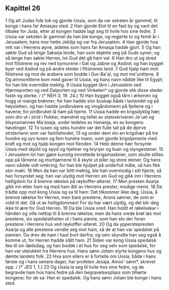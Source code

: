 ## Kapittel 26

1 Og alt Judas folk tok og gjorde Ussia, som da var seksten år gammel, til konge i hans far Amasjas sted.
2 Han gjorde Elot til en fast by og vant det tilbake for Juda, etter at kongen hadde lagt seg til hvile hos sine fedre.
3 Ussia var seksten år gammel da han ble konge, og regjerte to og femti år i Jerusalem; hans mor hette Jekilja og var fra Jerusalem.
4 Han gjorde hva rett var i Herrens øyne, aldeles som hans far Amasja hadde gjort.
5 Og han søkte Gud så lenge Sakarja levde, han som skjønte seg på Guds syner; og så lenge han søkte Herren, lot Gud det gå ham vel.
6 Han dro ut og stred mot filistrene og rev ned bymurene i Gat og Jabne og Asdod; og han bygget byer ved Asdod og på andre steder i filistrenes land.
7 Gud hjalp ham mot filistrene og mot de arabere som bodde i Gur-Ba'al, og mot me'unittene.
8 Og ammonittene kom med gaver til Ussia, og hans navn nådde like til Egypt; for han ble overmåte mektig.
9 Ussia bygget tårn i Jerusalem ved Hjørneporten og ved Dalporten og ved Vinkelen* og gjorde slik disse steder faste og sterke. / {* NEH 3, 19. 24.}
10 Han bygget også tårn i ørkenen og hugg ut mange brønner; for han hadde stor buskap både i lavlandet og på høysletten, og han hadde jordbrukere og vingårdsmenn på fjellene og i havene; for jordbruket lå ham på hjerte.
11 Ussia hadde en krigsdyktig hær, som dro ut i strid i flokker, mønstret og tellet av statsskriveren Je'uel og tilsynsmannen Ma'aseja, under ledelse av Hananja, en av kongens høvdinger.
12 To tusen og seks hundre var det fulle tall på de djerve stridsmenn som var familiehoder,
13 og under dem sto en krigshær på tre hundre og syv tusen og fem hundre mann, som gjorde krigstjeneste med kraft og mot og hjalp kongen mot fienden.
14 Hele denne hær forsynte Ussia med skjold og spyd og hjelmer og brynjer og buer og slyngestener.
15 I Jerusalem lot han gjøre kunstig innrettede krigsmaskiner, som skulle stilles opp på tårnene og murhjørnene til å skyte ut piler og store stener. Og hans navn nådde vidt omkring; for han ble hjulpet på underfull måte, så han fikk stor makt.
16 Men da han var blitt mektig, ble han overmodig i sitt hjerte, så han forsyndet seg; han var ulydig mot Herren sin Gud og gikk inn i Herrens helligdom for å brenne røkelse på røykoffer-alteret.
17 Men presten Asarja gikk inn etter ham og med ham åtti av Herrens prester, modige menn.
18 De trådte opp mot kong Ussia og sa til ham: Det tilkommer ikke deg, Ussia, å brenne røkelse for Herren, men bare prestene, Arons sønner, de som er vidd til det. Gå ut av helligdommen! For du har vært ulydig, og det blir deg ikke til ære for Gud Herren.
19 Da ble Ussia vred. Han holdt et røkelsekar i hånden og ville nettop til å brenne røkelse; men da hans vrede brøt løs mot prestene, slo spedalskheten ut i hans panne, som han sto der foran prestene i Herrens hus ved røykoffer-alteret.
20 Og da ypperstepresten Asarja og alle prestene vendte seg mot ham, så de at han var spedalsk på pannen. Da drev de ham i hast bort derfra; og selv skyndte han seg også å komme ut, for Herren hadde slått ham.
21 Siden var kong Ussia spedalsk like til sin dødsdag, og han bodde i et hus for seg selv som spedalsk, for han var utelukket fra Herrens hus. Hans sønn Jotam styrte kongens hus og dømte landets folk.
22 Hva som ellers er å fortelle om Ussia, både i hans første og i hans senere dager, har profeten Jesaja, Amos' sønn*, skrevet opp. / {* JES 1, 1.}
23 Og Ussia la seg til hvile hos sine fedre, og de begravde ham hos hans fedre på den begravelsesplass som tilhørte kongene; for de sa: Han er spedalsk. Og hans sønn Jotam ble konge i hans sted.

